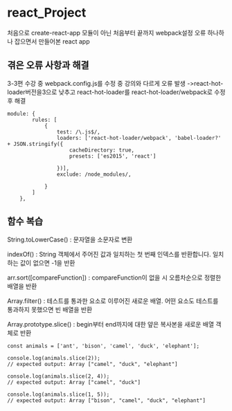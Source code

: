 # react_Project

처음으로 create-react-app 모듈이 아닌 처음부터 끝까지 webpack설정 오류 하나하나 잡으면서 만들어본 react app

## 겪은 오류 사항과 해결

3-3편 수강 중 webpack.config.js를 수정 중 강의와 다르게 오류 발생 ->react-hot-loader버전을3으로 낮추고
react-hot-loader를 react-hot-loader/webpack로 수정 후 해결

```
module: {
        rules: [
            {
                test: /\.js$/,
                loaders: ['react-hot-loader/webpack', 'babel-loader?' + JSON.stringify({
                    cacheDirectory: true,
                    presets: ['es2015', 'react']

                })],
                exclude: /node_modules/,

            }
        ]
    },
```

## 함수 복습

String.toLowerCase() : 문자열을 소문자로 변환

indexOf() : String 객체에서 주어진 값과 일치하는 첫 번째 인덱스를 반환합니다. 일치하는 값이 없으면 -1을 반환

arr.sort([compareFunction]) :  compareFunction이 없을 시 오름차순으로 정렬한 배열을 반환

Array.filter() : 테스트를 통과한 요소로 이루어진 새로운 배열. 어떤 요소도 테스트를 통과하지 못했으면 빈 배열을 반환

Array.prototype.slice() : begin부터 end까지에 대한 얖은 복사본을 새로운 배열 객체로 반환

```
const animals = ['ant', 'bison', 'camel', 'duck', 'elephant'];

console.log(animals.slice(2));
// expected output: Array ["camel", "duck", "elephant"]

console.log(animals.slice(2, 4));
// expected output: Array ["camel", "duck"]

console.log(animals.slice(1, 5));
// expected output: Array ["bison", "camel", "duck", "elephant"]
```